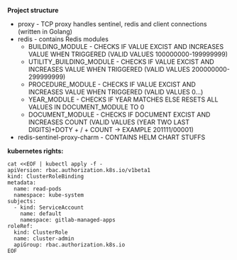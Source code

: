 **Project structure**
* proxy - TCP proxy handles sentinel, redis and client connections (written in Golang)
* redis - contains Redis modules
    * BUILDING_MODULE - CHECKS IF VALUE EXCIST AND INCREASES VALUE WHEN TRIGGERED (VALID VALUES 100000000-199999999)
    * UTILITY_BUILDING_MODULE - CHECKS IF VALUE EXCIST AND INCREASES VALUE WHEN TRIGGERED (VALID VALUES 200000000-299999999)
    * PROCEDURE_MODULE - CHECKS IF VALUE EXCIST AND INCREASES VALUE WHEN TRIGGERED (VALID VALUES 0...)
    * YEAR_MODULE - CHECKS IF YEAR MATCHES ELSE RESETS ALL VALUES IN DOCUMENT_MODULE TO 0
    * DOCUMENT_MODULE - CHECKS IF DOCUMENT EXCIST AND INCREASES COUNT (VALID VALUES (YEAR TWO LAST DIGITS)+DOTY + / + COUNT -> EXAMPLE 201111/00001)
* redis-sentinel-proxy-charm - CONTAINS HELM CHART STUFFS





**kubernetes rights:**
```
cat <<EOF | kubectl apply -f -
apiVersion: rbac.authorization.k8s.io/v1beta1
kind: ClusterRoleBinding
metadata:
  name: read-pods
  namespace: kube-system
subjects:
  - kind: ServiceAccount
    name: default
    namespace: gitlab-managed-apps
roleRef:
  kind: ClusterRole
  name: cluster-admin
  apiGroup: rbac.authorization.k8s.io
EOF
```